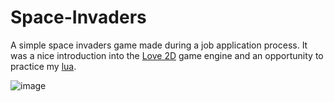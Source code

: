 # Space-Invaders

A simple space invaders game made during a job application process. It was a nice introduction into the [Love 2D](https://github.com/love2d/love) game engine and an opportunity to practice my [lua](https://github.com/love2d/love).

![image](https://user-images.githubusercontent.com/43405302/231288097-9fb0dc23-1857-471f-8caf-cd581650c0d1.png)

